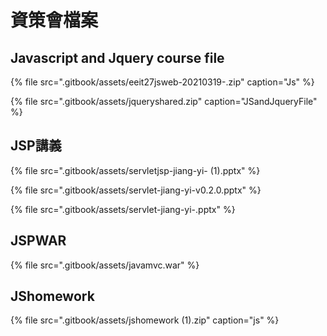# 資策會檔案

## Javascript and Jquery course file

{% file src=".gitbook/assets/eeit27jsweb-20210319-.zip" caption="Js" %}

{% file src=".gitbook/assets/jqueryshared.zip" caption="JSandJqueryFile" %}

## JSP講義

{% file src=".gitbook/assets/servletjsp-jiang-yi- \(1\).pptx" %}

{% file src=".gitbook/assets/servlet-jiang-yi-v0.2.0.pptx" %}

{% file src=".gitbook/assets/servlet-jiang-yi-.pptx" %}

## JSPWAR

{% file src=".gitbook/assets/javamvc.war" %}

## JShomework

{% file src=".gitbook/assets/jshomework \(1\).zip" caption="js" %}

